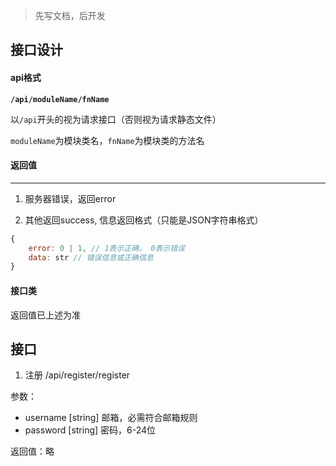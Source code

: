 > 先写文档，后开发


## 接口设计

#### api格式

**`/api/moduleName/fnName`**

以`/api`开头的视为请求接口（否则视为请求静态文件）

`moduleName`为模块类名，`fnName`为模块类的方法名

#### 返回值
---


1. 服务器错误，返回error

2. 其他返回success, 信息返回格式（只能是JSON字符串格式）

```js
{
    error: 0 | 1, // 1表示正确， 0表示错误
    data: str // 错误信息或正确信息
}
```

#### 接口类

返回值已上述为准

## 接口

1. 注册 /api/register/register

参数：

- username [string] 邮箱，必需符合邮箱规则
- password [string] 密码，6-24位

返回值：略